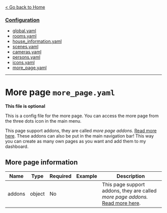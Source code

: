 [< Go back to Home](../index.md)

### [Configuration](index.md)
* [global.yaml](global.md)
* [rooms.yaml](rooms.md)
* [house_information.yaml](house_information.md)
* [scenes.yaml](scenes.md)
* [cameras.yaml](cameras.md)
* [persons.yaml](persons.md)
* [icons.yaml](icons.md)
* [more_page.yaml](more_page.md)

---

# More page `more_page.yaml`

**This file is optional**

This is a config file for the more page. You can access the more page from the three dots icon in the main menu.

This page support addons, they are called *more page addons.* [Read more here](../addons/more_page.md).
These addons can also be put in the main navigation bar! This way you can create as many own pages as you want and add them to my dashboard.

## More page information

| Name                | Type   | Required | Example                       | Description                                                                                             |
|---------------------|--------|----------|-------------------------------|---------------------------------------------------------------------------------------------------------|
| addons              | object | No       |                               | This page support addons, they are called *more page addons.* [Read more here](../addons/more_page.md). |
